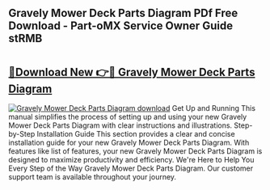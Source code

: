 ## Gravely Mower Deck Parts Diagram PDf Free Download - Part-oMX Service Owner Guide stRMB

# <h2><a href="http://dfkzpz.blite.top/?on=Gravely+Mower+Deck+Parts+Diagram">🔗Download New 👉🔴 Gravely Mower Deck Parts Diagram</a></h2>

[![Gravely Mower Deck Parts Diagram download](https://i.imgur.com/lujVjoI.png)](http://dfkzpz.blite.top/?on=Gravely+Mower+Deck+Parts+Diagram)
Get Up and Running This manual simplifies the process of setting up and using your new Gravely Mower Deck Parts Diagram with clear instructions and illustrations. Step-by-Step Installation Guide This section provides a clear and concise installation guide for your new Gravely Mower Deck Parts Diagram. With features like list of features, your new Gravely Mower Deck Parts Diagram is designed to maximize productivity and efficiency. We're Here to Help You Every Step of the Way Gravely Mower Deck Parts Diagram. Our customer support team is available throughout your journey.
